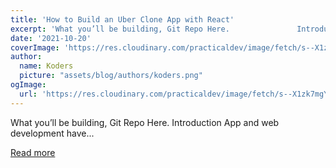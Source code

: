 ```yaml
---
title: 'How to Build an Uber Clone App with React'
excerpt: 'What you’ll be building, Git Repo Here.               Introduction   App and web development have...'
date: '2021-10-20'
coverImage: 'https://res.cloudinary.com/practicaldev/image/fetch/s--X1zk7mgY--/c_imagga_scale,f_auto,fl_progressive,h_420,q_auto,w_1000/https://dev-to-uploads.s3.amazonaws.com/uploads/articles/kirpqx3vdivxe963t3va.png'
author:
  name: Koders
  picture: "assets/blog/authors/koders.png"
ogImage:
  url: 'https://res.cloudinary.com/practicaldev/image/fetch/s--X1zk7mgY--/c_imagga_scale,f_auto,fl_progressive,h_420,q_auto,w_1000/https://dev-to-uploads.s3.amazonaws.com/uploads/articles/kirpqx3vdivxe963t3va.png'
---
```


What you’ll be building, Git Repo Here.               Introduction   App and web development have...

[Read more](https://dev.to/cometchat/how-to-build-an-uber-clone-app-with-react-1l73)
